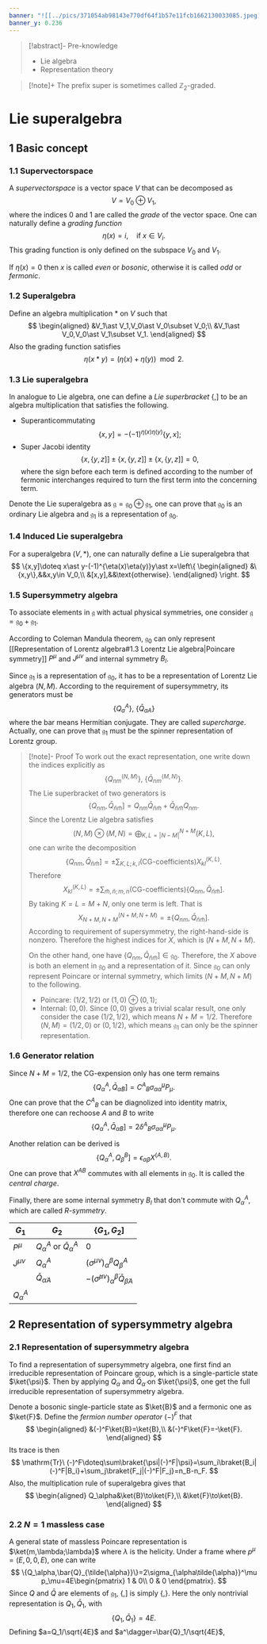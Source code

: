 ```yaml
---
banner: "![[../pics/371054ab98143e770df64f1b57e11fcb1662130033085.jpeg]]"
banner_y: 0.236
---
```


>[!abstract]- Pre-knowledge
>- Lie algebra
>- Representation theory

>[!note]+
>The prefix super is sometimes called $\mathbb{Z}_2$-graded.

# Lie superalgebra
## 1 Basic concept
### 1.1 Supervectorspace
A *supervectorspace* is a vector space $V$ that can be decomposed as
$$
V=V_0\oplus V_1,
$$
where the indices $0$ and $1$ are called the *grade* of the vector space. One can naturally define a *grading function*
$$
\eta(x)=i,\quad\text{if}\ x\in V_i.
$$
This grading function is only defined on the subspace $V_0$ and $V_1$.

If $\eta(x)=0$ then $x$ is called *even* or *bosonic*, otherwise it is called *odd* or *fermonic*.

### 1.2 Superalgebra
Define an algebra multiplication $\ast$ on $V$ such that
$$
\begin{aligned}
&V_1\ast V_1,V_0\ast V_0\subset V_0;\\
&V_1\ast V_0,V_0\ast V_1\subset V_1.
\end{aligned}
$$
Also the grading function satisfies
$$
\eta(x\ast y)=(\eta(x)+\eta(y))\mod2.
$$

### 1.3 Lie superalgebra
In analogue to Lie algebra, one can define a *Lie superbracket* $\{,]$ to be an algebra multiplication that satisfies the following.
- Superanticommutating
$$
\{x,y]=-(-1)^{\eta(x)\eta(y)}\{y,x];
$$
- Super Jacobi identity$$
\{x,\{y,z]]\pm\{x,\{y,z]]\pm\{x,\{y,z]]=0,
$$where the sign before each term is defined according to the number of fermonic interchanges required to turn the first term into the concerning term.

Denote the Lie superalgebra as $\mathfrak{g}=\mathfrak{g}_0\oplus\mathfrak{g}_1$, one can prove that $\mathfrak{g}_0$ is an ordinary Lie algebra and $\mathfrak{g}_1$ is a representation of $\mathfrak{g}_0$.

### 1.4 Induced Lie superalgebra
For a superalgebra $(V,\ast)$, one can naturally define a Lie superalgebra that
$$
\{x,y]\doteq x\ast y-(-1)^{\eta(x)\eta(y)}y\ast x=\left\{
\begin{aligned}
&\{x,y\},&&x,y\in V_0,\\
&[x,y],&&\text{otherwise}.
\end{aligned}
\right.
$$

### 1.5 Supersymmetry algebra
To associate elements in $\mathfrak{g}$ with actual physical symmetries, one consider $\mathfrak{g}=\mathfrak{g}_0+\mathfrak{g}_1$.

According to Coleman Mandula theorem, $\mathfrak{g}_0$ can only represent [[Representation of Lorentz algebra#1.3 Lorentz Lie algebra|Poincare symmetry]] $P^\mu$ and $J^{\mu\nu}$ and internal symmetry $B_l$.

Since $\mathfrak{g}_1$ is a representation of $\mathfrak{g}_0$, it has to be a representation of Lorentz Lie algebra $(N,M)$. According to the requirement of supersymmetry, its generators must be
$$
\{Q_a{}^A\},\ \{\bar{Q}_{aA}\}
$$
where the bar means Hermitian conjugate. They are called *supercharge*. Actually, one can prove that $\mathfrak{g}_1$ must be the spinner representation of Lorentz group.

>[!note]- Proof
>To work out the exact representation, one write down the indices explicitly as
>$$
>\{Q_{nm}^{(N,M)}\},\ \{\bar{Q}_{nm}^{(M,N)}\}.
>$$
>The Lie superbracket of two generators is
>$$
>\{Q_{nm},\bar{Q}_{\tilde{n}\tilde{m}}]=Q_{nm}\bar{Q}_{\tilde{n}\tilde{m}}+\bar{Q}_{\tilde{n}\tilde{m}}Q_{nm}.
>$$
>Since the Lorentz Lie algebra satisfies
>$$
>(N,M)\otimes(M,N)=\bigoplus_{K,L=|N-M|}^{N+M}(K,L),
>$$
>one can write the decomposition
>$$
>\{Q_{nm},\bar{Q}_{\tilde{n}\tilde{m}}]=\pm\sum_{K,L;k,l}(\text{CG-coefficients})X^{(K,L)}_{kl}.
>$$
>Therefore
>$$
>X^{(K,L)}_{kl}=\pm\sum_{\tilde{m},\tilde{n};m,n}(\text{CG-coefficients})\{Q_{nm},\bar{Q}_{\tilde{n}\tilde{m}}].
>$$
>By taking $K=L=M+N$, only one term is left. That is
>$$
>X^{(N+M,N+M)}_{N+M,N+M}=\pm\{Q_{nm},\bar{Q}_{\tilde{n}\tilde{m}}].
>$$
>According to requirement of supersymmetry, the right-hand-side is nonzero. Therefore the highest indices for $X$, which is $(N+M,N+M)$.
>
>On the other hand, one have $\{Q_{nm},\bar{Q}_{\tilde{n}\tilde{m}}]\in\mathfrak{g}_0$. Therefore, the $X$ above is both an element in $\mathfrak{g}_0$ and a representation of it. Since $\mathfrak{g}_0$ can only represent Poincare or internal symmetry, which limits $(N+M,N+M)$ to the following.
>- Poincare: $(1/2,1/2)$ or $(1,0)\oplus(0,1)$;
>- Internal: $(0,0)$.
Since $(0,0)$ gives a trivial scalar result, one only consider the case $(1/2,1/2)$, which means $N+M=1/2$. Therefore $(N,M)=(1/2,0)\text{ or }(0,1/2)$, which means $\mathfrak{g}_1$ can only be the spinner representation.

### 1.6 Generator relation
Since $N+M=1/2$, the CG-expension only has one term remains
$$
\{Q_\alpha{}^A,\bar{Q}_{\tilde{\alpha}B}]=C^A{}_B\sigma_{\alpha\tilde{\alpha}}^\mu P_\mu.
$$
One can prove that the $C^A{}_B$ can be diagnolized into identity matrix, therefore one can rechoose $A$ and $B$ to write
$$
\{Q_\alpha{}^A,\bar{Q}_{\tilde{\alpha}B}]=2\delta^A{}_B\sigma_{\alpha\tilde{\alpha}}^\mu P_\mu.
$$

Another relation can be derived is
$$
\{Q_\alpha{}^A,Q_{\beta}{}^B]=\epsilon_{\alpha\beta}X^{(A,B)}.
$$
One can prove that $X^{AB}$ commutes with all elements in $\mathfrak{g}_0$. It is called the *central charge*.

Finally, there are some internal symmetry $B_l$ that don't commute with $Q_\alpha{}^A$, which are called *$R$-symmetry*.

| $G_1$          | $G_2$                              | $\{G_1,G_2]$                                                                    |
| -------------- | ---------------------------------- | ------------------------------------------------------------------------------- |
| $P^\mu$        | $Q_\alpha^A$ or $\bar{Q}_\alpha^A$ | $0$                                                                             |
| $J^{\mu\nu}$   | $Q_\alpha^A$                       | $(\sigma^{\mu\nu})_\alpha{}^\beta Q_\beta^A$                                    |
|                | $\bar{Q}_{\dot{\alpha}A}$          | $-(\bar{\sigma}^{\mu\nu})_{\dot{\alpha}}{}^{\dot{\beta}}\bar{Q}_{\dot{\beta}A}$ |
| $Q_\alpha{}^A$ |                                    |                                                                                 |

## 2 Representation of sypersymmetry algebra
### 2.1 Representation of supersymmetry algebra
To find a representation of supersymmetry algebra, one first find an irreducible representation of Poincare group, which is a single-particle state $\ket{\psi}$. Then by applying $Q_\alpha$ and $\bar{Q}_{\tilde{\alpha}}$ on $\ket{\psi}$, one get the full irreducible representation of supersymmetry algebra.

Denote a bosonic single-particle state as $\ket{B}$ and a fermonic one as $\ket{F}$. Define the *fermion number operator* $(-)^F$ that
$$
\begin{aligned}
&(-)^F\ket{B}=\ket{B},\\
&(-)^F\ket{F}=-\ket{F}.
\end{aligned}
$$
Its trace is then
$$
\mathrm{Tr}\ (-)^F\doteq\sum\braket{\psi|(-)^F|\psi}=\sum_i\braket{B_i|(-)^F|B_i}+\sum_j\braket{F_j|(-)^F|F_j}=n_B-n_F.
$$
Also, the multiplication rule of superalgebra gives that
$$
\begin{aligned}
Q_\alpha&\ket{B}\to\ket{F},\\
&\ket{F}\to\ket{B}.
\end{aligned}
$$

### 2.2 $N=1$ massless case
A general state of massless Poincare representation is $\ket{m,\lambda;\lambda}$ where $\lambda$ is the helicity. Under a frame where $p^\mu=(E,0,0,E)$, one can write
$$
\{Q_\alpha,\bar{Q}_{\tilde{\alpha}}\}=2\sigma_{\alpha\tilde{\alpha}}^\mu p_\mu=4E\begin{pmatrix}
1 & 0\\
0 & 0
\end{pmatrix}.
$$
Since $Q$ and $\bar{Q}$ are elements of $\mathfrak{g}_1$, $\{,]$ is simply $\{,\}$. Here the only nontrivial representation is $Q_1,\bar{Q}_1$, with
$$
\{Q_1,\bar{Q}_1\}=4E.
$$
Defining $a=Q_1/\sqrt{4E}$ and $a^\dagger=\bar{Q}_1/\sqrt{4E}$,